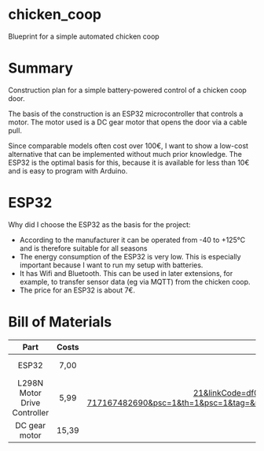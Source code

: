 # chicken_coop
Blueprint for a simple automated chicken coop

# Summary

Construction plan for a simple battery-powered control of a chicken coop door.

The basis of the construction is an ESP32 microcontroller that controls a motor. The motor used is a DC gear motor that opens the door via a cable pull.

Since comparable models often cost over 100€, I want to show a low-cost alternative that can be implemented without much prior knowledge. The ESP32 is the optimal basis for this, because it is available for less than 10€ and is easy to program with Arduino.

# ESP32

Why did I choose the ESP32 as the basis for the project:

 * According to the manufacturer it can be operated from -40 to +125°C and is therefore suitable for all seasons
 * The energy consumption of the ESP32 is very low. This is especially important because I want to run my setup with batteries.
 * It has Wifi and Bluetooth. This can be used in later extensions, for example, to transfer sensor data (eg via MQTT) from the chicken coop.
 * The price for an ESP32 is about 7€.

# Bill of Materials

| Part      | Costs       | Source                          |
| :---:     | :-:         | :-:                             |
| ESP32     | 7,00         | https://www.berrybase.de/dev.-boards/esp8266-esp32-d1-mini/boards/dfrobot-firebeetle-esp32-e-iot-microcontroller-40-wlan-bluetooth-41?sPartner=g_shopping&gclid=Cj0KCQiAieWOBhCYARIsANcOw0xQ2V2XK0BZ4D0wuKFr1zgEPUG9Gw_NbxFlbUV5AfoqsegRdoo04fMaAsdVEALw_wcB |
| L298N Motor Drive Controller | 5,99 | https://www.amazon.de/DollaTek-Controller-Board-Modul-verdoppeln-Smart-Auto-Roboter/dp/B07DK6Q8F9/ref=asc_df_B07DK6Q8F9/?tag=googshopde-21&linkCode=df0&hvadid=407376180407&hvpos=&hvnetw=g&hvrand=3184291338626227148&hvpone=&hvptwo=&hvqmt=&hvdev=c&hvdvcmdl=&hvlocint=&hvlocphy=9041896&hvtargid=pla-717167482690&psc=1&th=1&psc=1&tag=&ref=&adgrpid=87437852872&hvpone=&hvptwo=&hvadid=407376180407&hvpos=&hvnetw=g&hvrand=3184291338626227148&hvqmt=&hvdev=c&hvdvcmdl=&hvlocint=&hvlocphy=9041896&hvtargid=pla-717167482690 |
|DC gear motor |15,39|https://www.amazon.de/FTVOGUE-Drehmomentstarker-Langsamer-Elektromotor-Wellendurchmesser/dp/B07NY7GJ8F/ref=sr_1_19?__mk_de_DE=ÅMÅŽÕÑ&crid=7HDI2RGU49YB&keywords=DC+Motor+12V+getriebe&qid=1641639284&sprefix=dc+motor+12v+getriebe%2Caps%2C72&sr=8-19|
